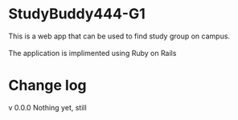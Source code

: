 # StudyBuddy444-G1
This is a web app that can be used to find study group on campus. \
\
The application is implimented using Ruby on Rails

# Change log
v 0.0.0 Nothing yet, still

